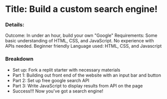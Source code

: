 # Title: Build a custom search engine!

### Details:
Outcome: In under an hour, build your own "Google" 
Requirements: Some basic understanding of HTML, CSS, and JavaScript. No experience with APIs needed. Beginner friendly
Language used: HTML, CSS, and Javascript

### Breakdown
- Set up: Fork a replit starter with necessary materials
- Part 1: Building out front end of the website with an input bar and button
- Part 2: Set up free google search API
- Part 3: Write JavaScript to display results from API on the page
- Success!!! Now you've got a search engine!
